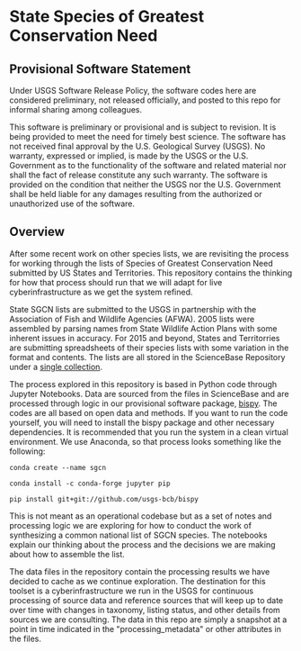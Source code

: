 # State Species of Greatest Conservation Need

## Provisional Software Statement

Under USGS Software Release Policy, the software codes here are considered preliminary, not released officially, and posted to this repo for informal sharing among colleagues.

This software is preliminary or provisional and is subject to revision. It is being provided to meet the need for timely best science. The software has not received final approval by the U.S. Geological Survey (USGS). No warranty, expressed or implied, is made by the USGS or the U.S. Government as to the functionality of the software and related material nor shall the fact of release constitute any such warranty. The software is provided on the condition that neither the USGS nor the U.S. Government shall be held liable for any damages resulting from the authorized or unauthorized use of the software.

## Overview

After some recent work on other species lists, we are revisiting the process for working through the lists of Species of Greatest Conservation Need submitted by US States and Territories. This repository contains the thinking for how that process should run that we will adapt for live cyberinfrastructure as we get the system refined.

State SGCN lists are submitted to the USGS in partnership with the Association of Fish and Wildlife Agencies (AFWA). 2005 lists were assembled by parsing names from State Wildlife Action Plans with some inherent issues in accuracy. For 2015 and beyond, States and Territorries are submitting spreadsheets of their species lists with some variation in the format and contents. The lists are all stored in the ScienceBase Repository under a [single collection](https://www.sciencebase.gov/catalog/item/56d720ece4b015c306f442d5).

The process explored in this repository is based in Python code through Jupyter Notebooks. Data are sourced from the files in ScienceBase and are processed through logic in our provisional software package, [bispy](https://github.com/usgs-bcb/bispy). The codes are all based on open data and methods. If you want to run the code yourself, you will need to install the bispy package and other necessary dependencies. It is recommended that you run the system in a clean virtual environment. We use Anaconda, so that process looks something like the following:

``conda create --name sgcn``

``conda install -c conda-forge jupyter pip``

``pip install git+git://github.com/usgs-bcb/bispy``

This is not meant as an operational codebase but as a set of notes and processing logic we are exploring for how to conduct the work of synthesizing a common national list of SGCN species. The notebooks explain our thinking about the process and the decisions we are making about how to assemble the list.

The data files in the repository contain the processing results we have decided to cache as we continue exploration. The destination for this toolset is a cyberinfrastructure we run in the USGS for continuous processing of source data and reference sources that will keep up to date over time with changes in taxonomy, listing status, and other details from sources we are consulting. The data in this repo are simply a snapshot at a point in time indicated in the "processing_metadata" or other attributes in the files.

